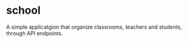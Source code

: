 # school

A simple applicatgion that organize classrooms, teachers and students, through API endpoints.
